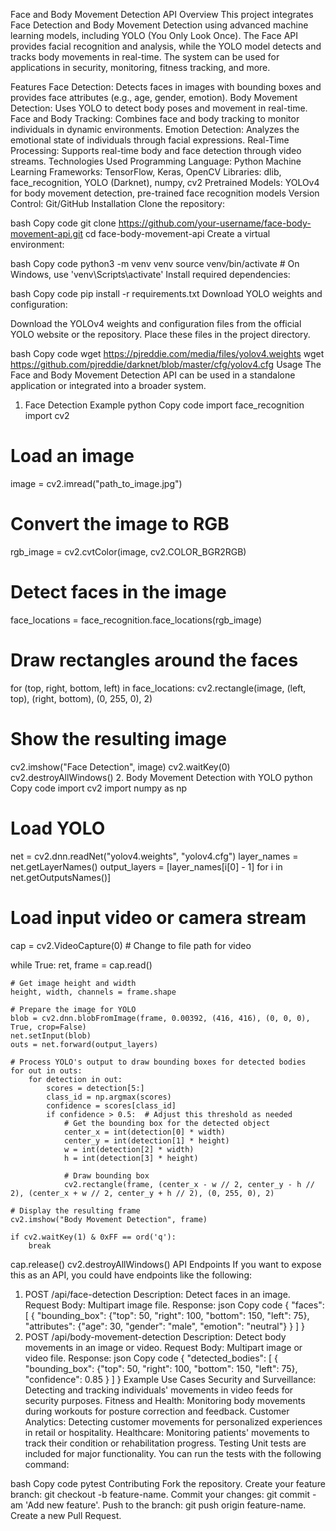 Face and Body Movement Detection API
Overview
This project integrates Face Detection and Body Movement Detection using advanced machine learning models, including YOLO (You Only Look Once). The Face API provides facial recognition and analysis, while the YOLO model detects and tracks body movements in real-time. The system can be used for applications in security, monitoring, fitness tracking, and more.

Features
Face Detection: Detects faces in images with bounding boxes and provides face attributes (e.g., age, gender, emotion).
Body Movement Detection: Uses YOLO to detect body poses and movement in real-time.
Face and Body Tracking: Combines face and body tracking to monitor individuals in dynamic environments.
Emotion Detection: Analyzes the emotional state of individuals through facial expressions.
Real-Time Processing: Supports real-time body and face detection through video streams.
Technologies Used
Programming Language: Python
Machine Learning Frameworks: TensorFlow, Keras, OpenCV
Libraries: dlib, face_recognition, YOLO (Darknet), numpy, cv2
Pretrained Models: YOLOv4 for body movement detection, pre-trained face recognition models
Version Control: Git/GitHub
Installation
Clone the repository:

bash
Copy code
git clone https://github.com/your-username/face-body-movement-api.git
cd face-body-movement-api
Create a virtual environment:

bash
Copy code
python3 -m venv venv
source venv/bin/activate   # On Windows, use 'venv\Scripts\activate'
Install required dependencies:

bash
Copy code
pip install -r requirements.txt
Download YOLO weights and configuration:

Download the YOLOv4 weights and configuration files from the official YOLO website or the repository. Place these files in the project directory.

bash
Copy code
wget https://pjreddie.com/media/files/yolov4.weights
wget https://github.com/pjreddie/darknet/blob/master/cfg/yolov4.cfg
Usage
The Face and Body Movement Detection API can be used in a standalone application or integrated into a broader system.

1. Face Detection Example
python
Copy code
import face_recognition
import cv2

# Load an image
image = cv2.imread("path_to_image.jpg")

# Convert the image to RGB
rgb_image = cv2.cvtColor(image, cv2.COLOR_BGR2RGB)

# Detect faces in the image
face_locations = face_recognition.face_locations(rgb_image)

# Draw rectangles around the faces
for (top, right, bottom, left) in face_locations:
    cv2.rectangle(image, (left, top), (right, bottom), (0, 255, 0), 2)

# Show the resulting image
cv2.imshow("Face Detection", image)
cv2.waitKey(0)
cv2.destroyAllWindows()
2. Body Movement Detection with YOLO
python
Copy code
import cv2
import numpy as np

# Load YOLO
net = cv2.dnn.readNet("yolov4.weights", "yolov4.cfg")
layer_names = net.getLayerNames()
output_layers = [layer_names[i[0] - 1] for i in net.getOutputsNames()]

# Load input video or camera stream
cap = cv2.VideoCapture(0)  # Change to file path for video

while True:
    ret, frame = cap.read()

    # Get image height and width
    height, width, channels = frame.shape

    # Prepare the image for YOLO
    blob = cv2.dnn.blobFromImage(frame, 0.00392, (416, 416), (0, 0, 0), True, crop=False)
    net.setInput(blob)
    outs = net.forward(output_layers)

    # Process YOLO's output to draw bounding boxes for detected bodies
    for out in outs:
        for detection in out:
            scores = detection[5:]
            class_id = np.argmax(scores)
            confidence = scores[class_id]
            if confidence > 0.5:  # Adjust this threshold as needed
                # Get the bounding box for the detected object
                center_x = int(detection[0] * width)
                center_y = int(detection[1] * height)
                w = int(detection[2] * width)
                h = int(detection[3] * height)

                # Draw bounding box
                cv2.rectangle(frame, (center_x - w // 2, center_y - h // 2), (center_x + w // 2, center_y + h // 2), (0, 255, 0), 2)

    # Display the resulting frame
    cv2.imshow("Body Movement Detection", frame)

    if cv2.waitKey(1) & 0xFF == ord('q'):
        break

cap.release()
cv2.destroyAllWindows()
API Endpoints
If you want to expose this as an API, you could have endpoints like the following:

1. POST /api/face-detection
Description: Detect faces in an image.
Request Body: Multipart image file.
Response:
json
Copy code
{
  "faces": [
    {
      "bounding_box": {"top": 50, "right": 100, "bottom": 150, "left": 75},
      "attributes": {"age": 30, "gender": "male", "emotion": "neutral"}
    }
  ]
}
2. POST /api/body-movement-detection
Description: Detect body movements in an image or video.
Request Body: Multipart image or video file.
Response:
json
Copy code
{
  "detected_bodies": [
    {
      "bounding_box": {"top": 50, "right": 100, "bottom": 150, "left": 75},
      "confidence": 0.85
    }
  ]
}
Example Use Cases
Security and Surveillance: Detecting and tracking individuals' movements in video feeds for security purposes.
Fitness and Health: Monitoring body movements during workouts for posture correction and feedback.
Customer Analytics: Detecting customer movements for personalized experiences in retail or hospitality.
Healthcare: Monitoring patients' movements to track their condition or rehabilitation progress.
Testing
Unit tests are included for major functionality. You can run the tests with the following command:

bash
Copy code
pytest
Contributing
Fork the repository.
Create your feature branch: git checkout -b feature-name.
Commit your changes: git commit -am 'Add new feature'.
Push to the branch: git push origin feature-name.
Create a new Pull Request.
